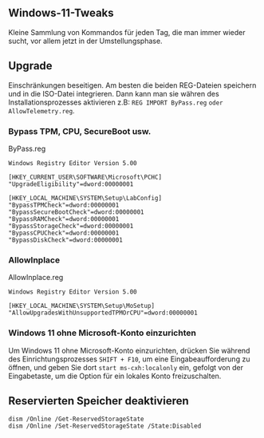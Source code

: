 ## Windows-11-Tweaks
Kleine Sammlung von Kommandos für jeden Tag, die man immer wieder sucht, vor allem jetzt in der Umstellungsphase.

## Upgrade
Einschränkungen beseitigen. Am besten die beiden REG-Dateien speichern und in die ISO-Datei integrieren. Dann kann man sie währen des Installationsprozesses aktivieren z.B: `REG IMPORT ByPass.reg` `oder AllowTelemetry.reg`.

### Bypass TPM, CPU, SecureBoot usw.
ByPass.reg
```
Windows Registry Editor Version 5.00

[HKEY_CURRENT_USER\SOFTWARE\Microsoft\PCHC]
"UpgradeEligibility"=dword:00000001

[HKEY_LOCAL_MACHINE\SYSTEM\Setup\LabConfig]
"BypassTPMCheck"=dword:00000001
"BypassSecureBootCheck"=dword:00000001
"BypassRAMCheck"=dword:00000001
"BypassStorageCheck"=dword:00000001
"BypassCPUCheck"=dword:00000001
"BypassDiskCheck"=dword:00000001
```

### AllowInplace
AllowInplace.reg
```
Windows Registry Editor Version 5.00

[HKEY_LOCAL_MACHINE\SYSTEM\Setup\MoSetup]
"AllowUpgradesWithUnsupportedTPMOrCPU"=dword:00000001
```

### Windows 11 ohne Microsoft-Konto einzurichten
Um Windows 11 ohne Microsoft-Konto einzurichten, drücken Sie während des Einrichtungsprozesses
`SHIFT + F10`, um eine Eingabeaufforderung zu öffnen, und geben Sie dort `start ms-cxh:localonly` ein, gefolgt von der Eingabetaste, um die Option für ein lokales Konto freizuschalten. 


## Reservierten Speicher deaktivieren

```
dism /Online /Get-ReservedStorageState 
dism /Online /Set-ReservedStorageState /State:Disabled
```
